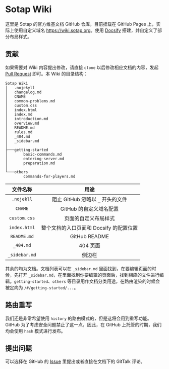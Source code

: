 # Sotap Wiki

这里是 Sotap 的官方维基文档 GitHub 仓库，目前挂载在 GitHub Pages 上，实际上使用自定义域名 <https://wiki.sotap.org>。使用 [Docsify](//docsify.js.org) 搭建，并自定义了部分布局样式。

## 贡献

如果需要对 Wiki 内容提出修改，请直接 `clone` 以后修改相应文档的内容，发起 [Pull Request](https://github.com/Subilan/SotapWiki/pulls) 即可。本 Wiki 的目录结构：

```tree
Sotap Wiki
│   .nojekyll
│   changelog.md
│   CNAME
│   common-problems.md
│   custom.css
│   index.html
│   index.md
│   introduction.md
│   overview.md
│   README.md
│   rules.md
│   _404.md
│   _sidebar.md
│
├───getting-started
│       basic-commands.md
│       entering-server.md
│       preparation.md
│
└───others
        commands-for-players.md
```
|文件名称|用途|
|:-:|:-:|
|`.nojekll`|阻止 GitHub 忽略以 `_` 开头的文件|
|`CNAME`|GitHub 的自定义域名配置|
|`custom.css`|页面的自定义布局样式|
|`index.html`|整个文档的入口页面和 Docsify 的配置位置|
|`README.md`|GitHub README|
|`_404.md`|404 页面|
|`_sidebar.md`|侧边栏|

其余的均为文档。文档列表可以在 `_sidebar.md` 里面找到，在要编辑页面的时候，先打开 `_sidebar.md`，在里面找到你要编辑的页面后，找到相应的文件进行编辑。`getting-started`、`others` 等目录用作文档分类用途，在路由渲染的时候会被定向为 `/#/getting-started/...`。

## 路由重写

我们还是非常希望使用 `history` 的路由模式的，但是这将会用到重写功能。GitHub 为了考虑安全问题禁止了这一点，因此，在 GitHub 上托管的时期，我们均会使用 `hash` 模式进行发布。

## 提出问题

可以选择在 GitHub 的 [Issue](https://github.com/Subilan/SotapWiki/issues) 里提出或者直接在文档下的 GitTalk 评论。